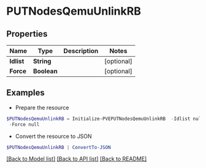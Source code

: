 # PUTNodesQemuUnlinkRB
## Properties

Name | Type | Description | Notes
------------ | ------------- | ------------- | -------------
**Idlist** | **String** |  | [optional] 
**Force** | **Boolean** |  | [optional] 

## Examples

- Prepare the resource
```powershell
$PUTNodesQemuUnlinkRB = Initialize-PVEPUTNodesQemuUnlinkRB  -Idlist null `
 -Force null
```

- Convert the resource to JSON
```powershell
$PUTNodesQemuUnlinkRB | ConvertTo-JSON
```

[[Back to Model list]](../README.md#documentation-for-models) [[Back to API list]](../README.md#documentation-for-api-endpoints) [[Back to README]](../README.md)

